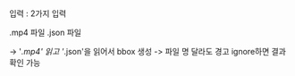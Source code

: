 ## 

입력 : 2가지 입력

.mp4 파일
.json 파일

  
-> '*.mp4' 읽고 '*.json'을 읽어서 bbox 생성
-> 파일 명 달라도 경고 ignore하면 결과 확인 가능
